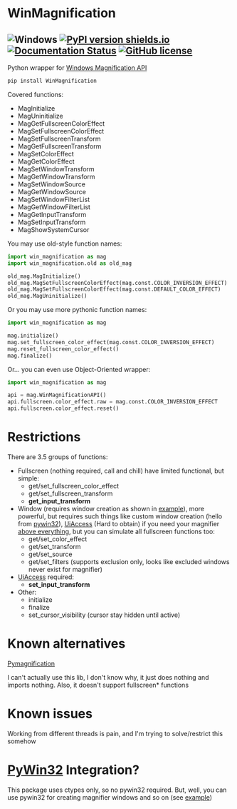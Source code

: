 # WinMagnification
![Windows](https://img.shields.io/badge/platform-Windows-green)
[![PyPI version shields.io](https://img.shields.io/pypi/v/WinMagnification.svg)](https://pypi.org/project/WinMagnification/)
[![Documentation Status](https://readthedocs.org/projects/winmagnification/badge/?version=latest)](https://winmagnification.readthedocs.io/en/latest/)
[![GitHub license](https://img.shields.io/github/license/MaxBQb/WinMagnification.svg)](https://github.com/MaxBQb/WinMagnification/blob/master/LICENSE.md)
---

Python wrapper for [Windows Magnification API](https://docs.microsoft.com/en-us/windows/win32/api/_magapi/)

```cmd
pip install WinMagnification
```

Covered functions:
+ MagInitialize
+ MagUninitialize
+ MagGetFullscreenColorEffect
+ MagSetFullscreenColorEffect
+ MagSetFullscreenTransform
+ MagGetFullscreenTransform
+ MagSetColorEffect
+ MagGetColorEffect
+ MagSetWindowTransform
+ MagGetWindowTransform
+ MagSetWindowSource
+ MagGetWindowSource
+ MagSetWindowFilterList
+ MagGetWindowFilterList
+ MagGetInputTransform
+ MagSetInputTransform
+ MagShowSystemCursor

You may use old-style function names:
```py
import win_magnification as mag
import win_magnification.old as old_mag

old_mag.MagInitialize()
old_mag.MagSetFullscreenColorEffect(mag.const.COLOR_INVERSION_EFFECT)
old_mag.MagSetFullscreenColorEffect(mag.const.DEFAULT_COLOR_EFFECT)
old_mag.MagUninitialize()
```

Or you may use more pythonic function names:
```py
import win_magnification as mag

mag.initialize()
mag.set_fullscreen_color_effect(mag.const.COLOR_INVERSION_EFFECT)
mag.reset_fullscreen_color_effect()
mag.finalize()
```

Or... you can even use Object-Oriented wrapper:
```py
import win_magnification as mag

api = mag.WinMagnificationAPI()
api.fullscreen.color_effect.raw = mag.const.COLOR_INVERSION_EFFECT
api.fullscreen.color_effect.reset()
```

# Restrictions
There are 3.5 groups of functions:

- Fullscreen (nothing required, call and chill) have limited functional, but simple:
  + get/set_fullscreen_color_effect
  + get/set_fullscreen_transform
  + **get_input_transform**
- Window (requires window creation as shown in [example](https://github.com/MaxBQb/WinMagnification/blob/master/example/windows_utils.py)),
more powerful, but requires such things like custom window creation (hello from [pywin32](https://pypi.org/project/pywin32/)),
[UiAccess](https://docs.microsoft.com/en-us/windows/security/threat-protection/security-policy-settings/user-account-control-allow-uiaccess-applications-to-prompt-for-elevation-without-using-the-secure-desktop) (Hard to obtain) if you need your magnifier [above everything](https://blog.adeltax.com/window-z-order-in-windows-10/), but you can simulate all fullscreen functions too:
  + get/set_color_effect
  + get/set_transform
  + get/set_source
  + get/set_filters (supports exclusion only, looks like excluded windows never exist for magnifier)
- [UiAccess](https://docs.microsoft.com/en-us/windows/security/threat-protection/security-policy-settings/user-account-control-allow-uiaccess-applications-to-prompt-for-elevation-without-using-the-secure-desktop) required:
  + **set_input_transform**
- Other:
  + initialize
  + finalize
  + set_cursor_visibility (cursor stay hidden until active)

# Known alternatives
[Pymagnification](https://pypi.org/project/pymagnification/)

I can't actually use this lib, I don't know why, it just does nothing and imports nothing.
Also, it doesn't support fullscreen* functions

# Known issues
Working from different threads is pain, and I'm trying to solve/restrict this somehow

# [PyWin32](https://pypi.org/project/pywin32/) Integration?
This package uses ctypes only, so no pywin32 required.
But, well, you can use pywin32 for creating magnifier windows and so on (see [example](https://github.com/MaxBQb/WinMagnification/blob/master/example/windows_utils.py))
